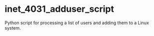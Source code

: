 # inet_4031_adduser_script
Python script for processing a list of users and adding them to a Linux system.
